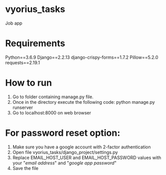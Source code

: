 
# vyorius_tasks
Job app

# Requirements
Python==3.6.9
Django==2.2.13
django-crispy-forms==1.7.2
Pillow==5.2.0
requests==2.19.1

# How to run
1. Go to folder containing manage.py file.
2. Once in the directory execute the following code: python manage.py runserver
3. Go to localhost:8000 on web browser

# For password reset option:
1. Make sure you have a google account with 2-factor authentication
2. Open file vyorius_tasks/django_project/settings.py
3. Replace EMAIL_HOST_USER and EMAIL_HOST_PASSWORD values with your "*email address*" and "*google app password*"
4. Save the file
